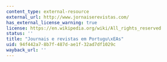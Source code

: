 ```yaml
---
content_type: external-resource
external_url: http://www.jornaiserevistas.com/
has_external_license_warning: true
license: https://en.wikipedia.org/wiki/All_rights_reserved
status: ''
title: "Journais e revistas em Portugu\xEAs"
uid: 94f442a7-8b7f-487d-ae1f-32ad7df1029c
wayback_url: ''
---
```

